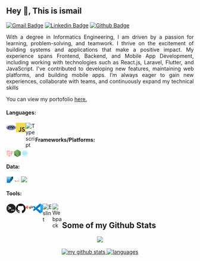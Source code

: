 ## Hey 👋, This is ismail
[![Gmail Badge](https://img.shields.io/badge/-ismailidn1@gmail.com-c14438?style=flat&logo=Gmail&logoColor=white&link=mailto:ismailidn1@gmail.com)](mailto:ismailidn1@gmail.com) 
[![Linkedin Badge](https://img.shields.io/badge/-ismailidn1-0072b1?style=flat&logo=Linkedin&logoColor=white&link=https://www.linkedin.com/in/ismailidn1/)](https://www.linkedin.com/in/ismailidn1/) [![Github Badge](https://img.shields.io/badge/-mail21-grey?style=flat&logo=github&logoColor=white&link=https://github.com/mail21/)](https://www.github.com/mail21/)

<p align='justify'>With a degree in Informatics Engineering, I am driven by a passion for learning, problem-solving, and teamwork. I thrive on the excitement of building systems and applications that make a positive impact. My experience spans Frontend, Backend, and Mobile App Development, including working with technologies such as React.js, Laravel, Flutter, and JavaScript. I've contributed to developing new features, maintaining web platforms, and building mobile apps. I’m always eager to gain new experiences, collaborate with teams, and continuously expand my technical skills

</p><p align='left'> You can view my portofolio <a href='https://mail21.github.io/home/' target=_blank><u>here</u>.</a></p>

#### Languages:
<img align="left" alt="PHP" width="26px" src="https://raw.githubusercontent.com/github/explore/80688e429a7d4ef2fca1e82350fe8e3517d3494d/topics/php/php.png" />
<img align="left" alt="JavaScript" width="26px" src="https://raw.githubusercontent.com/github/explore/80688e429a7d4ef2fca1e82350fe8e3517d3494d/topics/javascript/javascript.png" />
<img align="left" alt="Typescript" width="26px" src="https://user-images.githubusercontent.com/57714294/149643016-81d66905-2bea-4354-a90a-e0ff40d5fd44.png" />
<br/>  

#### Frameworks/Platforms:
<img align="left" height="20" src="https://raw.githubusercontent.com/github/explore/80688e429a7d4ef2fca1e82350fe8e3517d3494d/topics/laravel/laravel.png">
<img align="left" height="20" src="https://raw.githubusercontent.com/github/explore/80688e429a7d4ef2fca1e82350fe8e3517d3494d/topics/nodejs/nodejs.png">
<img align="left" height="20" src="https://raw.githubusercontent.com/github/explore/80688e429a7d4ef2fca1e82350fe8e3517d3494d/topics/react/react.png">  
<br/> 

#### Data: 
<img align="left" height="20" src="https://raw.githubusercontent.com/github/explore/2d218e3aa252dc90eef269b34eeec1fbd15dc07e/topics/sqlite/sqlite.png">
<img align="left" height="20" src="https://raw.githubusercontent.com/github/explore/80688e429a7d4ef2fca1e82350fe8e3517d3494d/topics/mysql/mysql.png">  
<img align="left" height="20" src="https://user-images.githubusercontent.com/57714294/149643040-8594f617-fca0-48ba-a090-ad57c2ae33b5.png">  
<br />

#### Tools:
<img align="left" alt="Terminal" width="26px" src="https://raw.githubusercontent.com/github/explore/80688e429a7d4ef2fca1e82350fe8e3517d3494d/topics/terminal/terminal.png" />
<img align="left" alt="GitHub" width="26px" src="https://raw.githubusercontent.com/github/explore/78df643247d429f6cc873026c0622819ad797942/topics/github/github.png" />
<img align="left" height="20" src="https://raw.githubusercontent.com/github/explore/80688e429a7d4ef2fca1e82350fe8e3517d3494d/topics/git/git.png">
<img align="left" alt="Visual Studio Code" width="26px" src="https://raw.githubusercontent.com/github/explore/78df643247d429f6cc873026c0622819ad797942/topics/visual-studio-code/visual-studio-code.png" />
<img align="left" alt="Eslint" width="26px" src="https://user-images.githubusercontent.com/57714294/149643081-ce0f8474-8696-4093-b919-ee4ce1445b9a.png" />
<img align="left" alt="Webpack" width="26px" src="https://user-images.githubusercontent.com/57714294/149643094-8007ca3d-f587-47c2-9dfa-c8ac516599cb.png" />
<br/ >

## Some of my Github Stats      
      
<!-- thropy -->
<a href="https://mail21.github.io">
    <p align="center">
        <img src="https://github-profile-trophy.vercel.app/?username=mail21&column=7"/>
    </p>
</a>

<!-- status codes -->
<a align="center" href="https://mail21.github.io">
    <p align="center">
      <img src="https://github-readme-stats.vercel.app/api?username=mail21&show_icons=true&include_all_commits=true" alt="my github stats" width="420"/>&nbsp;<img src="https://github-readme-stats.vercel.app/api/top-langs/?username=mail21&hide=css,tsql,blade,%20jupyter+notebook&langs_count=10&layout=compact" alt="languages" height="165">
    </p>
</a>

